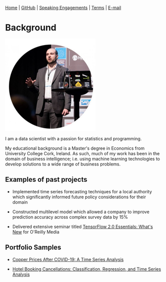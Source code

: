 [Home](https://mgcodesandstats.github.io/) |
[GitHub](https://github.com/mgcodesandstats) |
[Speaking Engagements](https://mgcodesandstats.github.io/speaking-engagements/) |
[Terms](https://mgcodesandstats.github.io/terms/) |
[E-mail](mailto:contact@michael-grogan.com)

# Background

![profile](resize-0251.jpg)

I am a data scientist with a passion for statistics and programming.

My educational background is a Master's degree in Economics from University College Cork, Ireland. As such, much of my work has been in the domain of business intelligence; i.e. using machine learning technologies to develop solutions to a wide range of business problems.

## Examples of past projects

* Implemented time series forecasting techniques for a local authority which significantly informed future policy considerations for their domain

* Constructed multilevel model which allowed a company to improve prediction accuracy across complex survey data by 15%

* Delivered extensive seminar titled [TensorFlow 2.0 Essentials: What's New](https://learning.oreilly.com/live-training/courses/tensorflow-20-essentials-whats-new/0636920307167/) for O'Reilly Media

## Portfolio Samples

* [Copper Prices After COVID-19: A Time Series Analysis](https://www.michael-grogan.com/economics-time-series/)

* [Hotel Booking Cancellations: Classification, Regression, and Time Series Analysis](https://www.michael-grogan.com/hotel-modelling)
